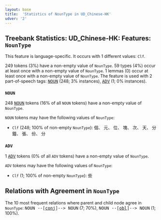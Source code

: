 ```yaml
---
layout: base
title:  'Statistics of NounType in UD_Chinese-HK'
udver: '2'
---
```


## Treebank Statistics: UD_Chinese-HK: Features: `NounType`

This feature is language-specific.
It occurs with 1 different values: `Clf`.

249 tokens (3%) have a non-empty value of `NounType`.
59 types (4%) occur at least once with a non-empty value of `NounType`.
1 lemmas (0) occur at least once with a non-empty value of `NounType`.
The feature is used with 2 part-of-speech tags: <tt><a href="zh_hk-pos-NOUN.html">NOUN</a></tt> (248; 3% instances), <tt><a href="zh_hk-pos-ADV.html">ADV</a></tt> (1; 0% instances).

### `NOUN`

248 <tt><a href="zh_hk-pos-NOUN.html">NOUN</a></tt> tokens (16% of all `NOUN` tokens) have a non-empty value of `NounType`.

`NOUN` tokens may have the following values of `NounType`:

* `Clf` (248; 100% of non-empty `NounType`): 個、 元、 位、 塊、 次、 天、 分鐘、 張、 份、 分

### `ADV`

1 <tt><a href="zh_hk-pos-ADV.html">ADV</a></tt> tokens (0% of all `ADV` tokens) have a non-empty value of `NounType`.

`ADV` tokens may have the following values of `NounType`:

* `Clf` (1; 100% of non-empty `NounType`): 些

## Relations with Agreement in `NounType`

The 10 most frequent relations where parent and child node agree in `NounType`:
<tt>NOUN --[<tt><a href="zh_hk-dep-conj.html">conj</a></tt>]--> NOUN</tt> (7; 70%),
<tt>NOUN --[<tt><a href="zh_hk-dep-obl.html">obl</a></tt>]--> NOUN</tt> (1; 100%).

